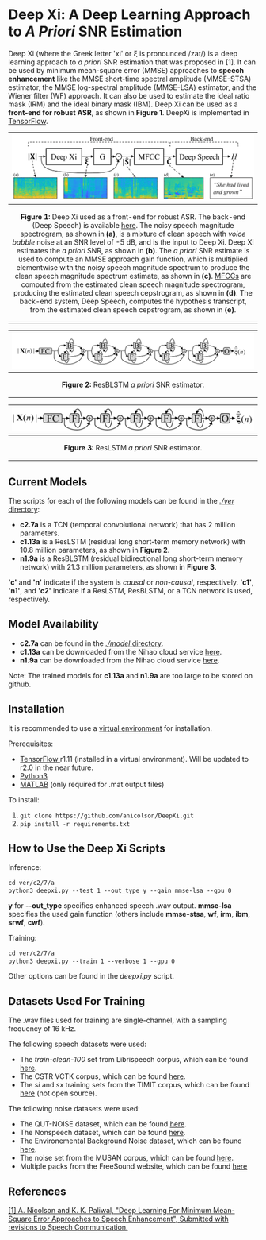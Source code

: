 Deep Xi: A Deep Learning Approach to *A Priori* SNR Estimation
====

Deep Xi (where the Greek letter 'xi' or ξ is pronounced  /zaɪ/) is a deep learning approach to *a priori* SNR estimation that was proposed in [1]. It can be used by minimum mean-square error (MMSE) approaches to **speech enhancement** like the MMSE short-time spectral amplitude (MMSE-STSA) estimator, the MMSE log-spectral amplitude (MMSE-LSA) estimator, and the Wiener filter (WF) approach. It can also be used to estimate the ideal ratio mask (IRM) and the ideal binary mask (IBM). Deep Xi can be used as a **front-end for robust ASR**, as shown in **Figure 1**. DeepXi is implemented in [TensorFlow](https://www.tensorflow.org/).

|![](./fig_front-end.png "Deep Xi as a front-end for robust ASR.")|
|----|
| <p align="center"> <b>Figure 1:</b> Deep Xi used as a front-end for robust ASR. The back-end (Deep Speech) is available <a href="https://github.com/mozilla/DeepSpeech">here</a>. The noisy speech magnitude spectrogram, as shown in <b>(a)</b>, is a mixture of clean speech with <i>voice babble</i> noise at an SNR level of -5 dB, and is the input to Deep Xi. Deep Xi estimates the <i>a priori</i> SNR, as shown in <b>(b)</b>. The <i>a priori</i> SNR estimate is used to compute an MMSE approach gain function, which is multiplied elementwise with the noisy speech magnitude spectrum to produce the clean speech magnitude spectrum estimate, as shown in <b>(c)</b>. <a href="https://github.com/anicolson/matlab_feat">MFCCs</a> are computed from the estimated clean speech magnitude spectrogram, producing the estimated clean speech cepstrogram, as shown in <b>(d)</b>. The back-end system, Deep Speech, computes the hypothesis transcript, from the estimated clean speech cepstrogram, as shown in <b>(e)</b>. </p> |

|![](./fig_resblstm.png "ResBLSTM a priori SNR estimator.")|
|----|
| <p align="center"> <b>Figure 2:</b> <a> ResBLSTM </a> <i> a priori</i>  <a> SNR estimator.</a> </p> |

|![](./fig_reslstm.png "ResLSTM a priori SNR estimator.")|
|----|
| <p align="center"> <b>Figure 3:</b> <a> ResLSTM </a> <i> a priori</i>  <a> SNR estimator.</a> </p> |

Current Models
-----
The scripts for each of the following models can be found in the [*./ver* directory](https://github.com/anicolson/DeepXi/tree/master/ver):

* **c2.7a** is a TCN (temporal convolutional network) that has 2 million parameters.
* **c1.13a** is a ResLSTM (residual long short-term memory network) with 10.8 million parameters, as shown in **Figure 2**.
* **n1.9a** is a ResBLSTM (residual bidirectional long short-term memory network) with 21.3 million parameters, as shown in **Figure 3**.

**'c'** and **'n'** indicate if the system is *causal* or *non-causal*, respectively. **'c1'**, **'n1'**, and **'c2'** indicate if a ResLSTM, ResBLSTM, or a TCN network is used, respectively.

Model Availability
-----

* **c2.7a**  can be found in the [*./model* directory](https://github.com/anicolson/DeepXi/tree/master/model/c2.7a). 
* **c1.13a** can be downloaded from the Nihao cloud service [here](https://app.nihaocloud.com/f/d5675749ba7342a09a61/?dl=1).
* **n1.9a** can be downloaded from the Nihao cloud service [here](https://app.nihaocloud.com/f/3739ce91061e4d619272/?dl=1).

Note: The trained models for **c1.13a** and **n1.9a** are too large to be stored on github.

<!--
Trained models for **c2.7a** and **c1.13a** can be found in the *./model* directory. The trained model for **n1.9a** is to large to be stored on github. A model for **n1.9a** can be downloaded from [here](https://www.dropbox.com/s/wkhymfmx4qmqvg7/n1.5a.zip?dl=0). 
-->

Installation
-----

It is recommended to use a [virtual environment](http://virtualenvwrapper.readthedocs.io/en/latest/install.html) for installation.

Prerequisites:

* [TensorFlow ](https://www.tensorflow.org/) r1.11 (installed in a virtual environment). Will be updated to r2.0 in the near future.
* [Python3](https://docs.python-guide.org/starting/install3/linux/)
* [MATLAB](https://www.mathworks.com/products/matlab.html) (only required for .mat output files)

To install:

1. `git clone https://github.com/anicolson/DeepXi.git`
2. `pip install -r requirements.txt`

How to Use the Deep Xi Scripts
-----
Inference:

```
cd ver/c2/7/a
python3 deepxi.py --test 1 --out_type y --gain mmse-lsa --gpu 0
```
**y** for **--out_type** specifies enhanced speech .wav output. **mmse-lsa** specifies the used gain function (others include **mmse-stsa**, **wf**, **irm**, **ibm**, **srwf**, **cwf**).


Training:

```
cd ver/c2/7/a
python3 deepxi.py --train 1 --verbose 1 --gpu 0
```
Other options can be found in the *deepxi.py* script.

Datasets Used For Training
-----
The .wav files used for training are single-channel, with a sampling frequency of 16 kHz.

The following speech datasets were used:
* The *train-clean-100* set from Librispeech corpus, which can be found [here](http://www.openslr.org/12/).
* The CSTR VCTK corpus, which can be found [here](https://datashare.is.ed.ac.uk/handle/10283/2651).
* The *si* and *sx* training sets from the TIMIT corpus, which can be found [here](https://catalog.ldc.upenn.edu/LDC93S1) (not open source).

The following noise datasets were used:
* The QUT-NOISE dataset, which can be found [here](https://research.qut.edu.au/saivt/databases/qut-noise-databases-and-protocols/).
* The Nonspeech dataset, which can be found [here](http://web.cse.ohio-state.edu/pnl/corpus/HuNonspeech/HuCorpus.html). 
* The Environemental Background Noise dataset, which can be found [here](http://www.utdallas.edu/~nxk019000/VAD-dataset/).
* The noise set from the MUSAN corpus, which can be found [here](http://www.openslr.org/17/).
* Multiple packs from the FreeSound website, which can be found  [here](https://freesound.org/)

References
-----

[[1] A. Nicolson and K. K. Paliwal, "Deep Learning For Minimum Mean-Square Error Approaches to Speech Enhancement", Submitted with revisions to Speech Communication.](./xi_2018.pdf)